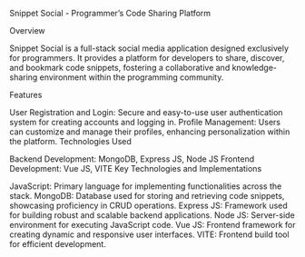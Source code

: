 Snippet Social - Programmer’s Code Sharing Platform

Overview

Snippet Social is a full-stack social media application designed exclusively for programmers. It provides a platform for developers to share, discover, and bookmark code snippets, fostering a collaborative and knowledge-sharing environment within the programming community.

Features

User Registration and Login: Secure and easy-to-use user authentication system for creating accounts and logging in.
Profile Management: Users can customize and manage their profiles, enhancing personalization within the platform.
Technologies Used

Backend Development: MongoDB, Express JS, Node JS
Frontend Development: Vue JS, VITE
Key Technologies and Implementations

JavaScript: Primary language for implementing functionalities across the stack.
MongoDB: Database used for storing and retrieving code snippets, showcasing proficiency in CRUD operations.
Express JS: Framework used for building robust and scalable backend applications.
Node JS: Server-side environment for executing JavaScript code.
Vue JS: Frontend framework for creating dynamic and responsive user interfaces.
VITE: Frontend build tool for efficient development.
